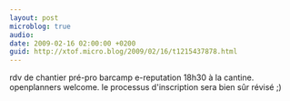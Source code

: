 ```yaml
---
layout: post
microblog: true
audio: 
date: 2009-02-16 02:00:00 +0200
guid: http://xtof.micro.blog/2009/02/16/t1215437878.html
---
```

rdv de chantier pré-pro barcamp e-reputation 18h30 à la cantine. openplanners welcome. le processus d'inscription sera bien sûr révisé ;)
